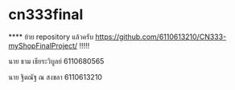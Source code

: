 # cn333final


**** ย้าย repository แล้วครับ https://github.com/6110613210/CN333-myShopFinalProject/ !!!!!

นาย ธาม เธียระวิบูลย์ 6110680565

นาย ฐิตณัฐ ณ สงขลา 6110613210
